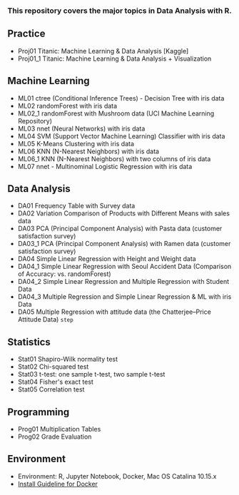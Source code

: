 ### This repository covers the major topics in Data Analysis with R.

## Practice
* Proj01 Titanic: Machine Learning & Data Analysis [Kaggle]  
* Proj01_1 Titanic: Machine Learning & Data Analysis + Visualization

## Machine Learning
* ML01 ctree (Conditional Inference Trees) - Decision Tree with iris data  
* ML02 randomForest with iris data  
* ML02_1 randomForest with Mushroom data (UCI Machine Learning Repository)  
* ML03 nnet (Neural Networks) with iris data
* ML04 SVM (Support Vector Machine Learning) Classifier with iris data
* ML05 K-Means Clustering with iris data  
* ML06 KNN (N-Nearest Neighbors) with iris data  
* ML06_1 KNN (N-Nearest Neighbors) with two columns of iris data  
* ML07 nnet - Multinominal Logistic Regression with iris data

## Data Analysis
* DA01 Frequency Table with Survey data  
* DA02 Variation Comparison of Products with Different Means with sales data  
* DA03 PCA (Principal Component Analysis) with Pasta data (customer satisfaction survey)
* DA03_1 PCA (Principal Component Analysis) with Ramen data (customer satisfaction survey)  
* DA04 Simple Linear Regression with Height and Weight data
* DA04_1 Simple Linear Regression with Seoul Accident Data (Comparison of Accuracy: vs. randomForest)  
* DA04_2 Simple Linear Regression and Multiple Regression with Student Data
* DA04_3 Multiple Regression and Simple Linear Regression & ML with iris Data
* DA05 Multiple Regression with attitude data (the Chatterjee–Price Attitude Data)
`step`

## Statistics
* Stat01 Shapiro-Wilk normality test
* Stat02 Chi-squared test 
* Stat03 t-test: one sample t-test, two sample t-test  
* Stat04 Fisher's exact test  
* Stat05 Correlation test  

## Programming
* Prog01 Multiplication Tables  
* Prog02 Grade Evaluation

## Environment
* Environment: R, Jupyter Notebook, Docker, Mac OS Catalina 10.15.x
* [Install Guideline for Docker](https://datascienceschool.net/view-notebook/03c5b5a96a614ee588a74f05c720e67c/)
